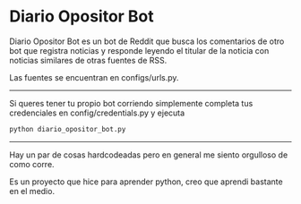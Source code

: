 # Diario Opositor Bot

Diario Opositor Bot es un bot de Reddit que busca los comentarios de otro bot que registra noticias y responde leyendo el titular de la noticia con noticias similares de otras fuentes de RSS.

Las fuentes se encuentran en configs/urls.py.

---

Si queres tener tu propio bot corriendo simplemente completa tus credenciales en config/credentials.py y ejecuta
```python
python diario_opositor_bot.py
```

---

Hay un par de cosas hardcodeadas pero en general me siento orgulloso de como corre.

Es un proyecto que hice para aprender python, creo que aprendi bastante en el medio.